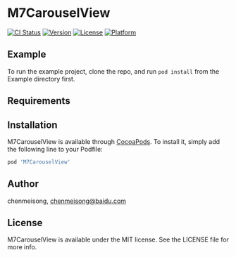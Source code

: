 # M7CarouselView

[![CI Status](http://img.shields.io/travis/chenmeisong/M7CarouselView.svg?style=flat)](https://travis-ci.org/chenmeisong/M7CarouselView)
[![Version](https://img.shields.io/cocoapods/v/M7CarouselView.svg?style=flat)](http://cocoapods.org/pods/M7CarouselView)
[![License](https://img.shields.io/cocoapods/l/M7CarouselView.svg?style=flat)](http://cocoapods.org/pods/M7CarouselView)
[![Platform](https://img.shields.io/cocoapods/p/M7CarouselView.svg?style=flat)](http://cocoapods.org/pods/M7CarouselView)

## Example

To run the example project, clone the repo, and run `pod install` from the Example directory first.

## Requirements

## Installation

M7CarouselView is available through [CocoaPods](http://cocoapods.org). To install
it, simply add the following line to your Podfile:

```ruby
pod 'M7CarouselView'
```

## Author

chenmeisong, chenmeisong@baidu.com

## License

M7CarouselView is available under the MIT license. See the LICENSE file for more info.
